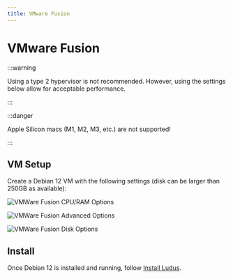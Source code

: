 ```yaml
---
title: VMware Fusion
---
```


# VMware Fusion

:::warning

Using a type 2 hypervisor is not recommended. However, using the settings below allow for acceptable performance.

:::

:::danger

Apple Silicon macs (M1, M2, M3, etc.) are not supported!

:::

## VM Setup

Create a Debian 12 VM with the following settings (disk can be larger than 250GB as available):

![VMWare Fusion CPU/RAM Options](/img/deployment/vmware-fusion-procram.png)

![VMWare Fusion Advanced Options](/img/deployment/vmware-fusion-advanced.png)

![VMWare Fusion Disk Options](/img/deployment/vmware-fusion-disk.png)

## Install

Once Debian 12 is installed and running, follow [Install Ludus](../quick-start/install-ludus).